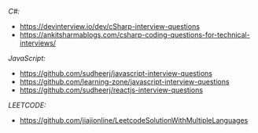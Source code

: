 *C#:*
- https://devinterview.io/dev/cSharp-interview-questions
- https://ankitsharmablogs.com/csharp-coding-questions-for-technical-interviews/

*JavaScript:*
- https://github.com/sudheerj/javascript-interview-questions
- https://github.com/learning-zone/javascript-interview-questions
- https://github.com/sudheerj/reactjs-interview-questions

*LEETCODE:*
- https://github.com/jiajionline/LeetcodeSolutionWithMultipleLanguages
